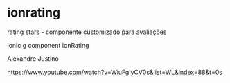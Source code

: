 # ionrating
rating stars - componente customizado para avaliações

ionic g component IonRating

Alexandre Justino

https://www.youtube.com/watch?v=WiuFgIyCV0s&list=WL&index=88&t=0s
